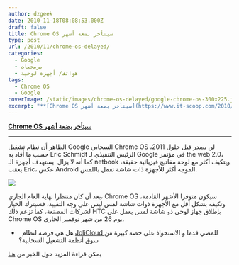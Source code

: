 ```yaml
---
author: dzgeek
date: 2010-11-18T08:08:53.000Z
draft: false
title: Chrome OS سيتأخر بضعة أشهر
type: post
url: /2010/11/chrome-os-delayed/
categories:
  - Google
  - برمجيات
  - هواتف/ أجهزة لوحية
tags:
  - Chrome OS
  - Google
coverImage: /static/images/chrome-os-delayed/google-chrome-os-300x225.jpg
excerpt: "**[Chrome OS سيتأخر بضعة أشهر](https://www.it-scoop.com/2010/11/chrome-os-delayed/)**\n\n***\n\nالظاهر أن نظام تشغيل Google السحابي Chrome OS لن يصدر قبل حلول 2011، حسب ما أفاد به Eric Schmidt الرئيس التنفيذي لـ Google في مؤتمر the web 2.0، كما أنه لا يزال \_يستهدف أجهزة الـ netbook"
---
```

**[Chrome OS سيتأخر بضعة أشهر](https://www.it-scoop.com/2010/11/chrome-os-delayed/)**

***

الظاهر أن نظام تشغيل Google السحابي Chrome OS لن يصدر قبل حلول 2011، حسب ما أفاد به Eric Schmidt الرئيس التنفيذي لـ Google في مؤتمر the web 2.0، كما أنه لا يزال  يستهدف أجهزة الـ netbook ويتكيف أكثر مع لوحة مفاتيح فيزيائية حقيقة، يعقب Eric، عكس Android الموجه أكثر للأجهزة ذات شاشة تعمل باللمس.

![](/static/images/chrome-os-delayed/google-chrome-os-300x225.jpg)

بعد أن كان منتظرا نهاية العام الجاري، Chrome OS سيكون متوفرا الأشهر القادمة، وتكيفه بشكل أقل مع الأجهزة ذوات شاشة لمس ليس على وجه التقييد، فسيترك الخيار لشركات المصنعة، كما تزعم ذلك HTC بإطلاق جهاز لوحي ذو شاشة لمس يعمل على Chrome OS يوم 26 من شهر نوفمبر الجاري.

-     هل هي فرصة لنظام [JoliCloud ](https://www.it-scoop.com/tag/jolicloud/)للمضي قدما و الاستحواذ على حصة كبيرة من سوق أنظمة التشغيل السحابية؟

يمكن قراءة المزيد حول الخبر من [هنا](http://money.cnn.com/2010/11/17/technology/google_chrome_os/)
